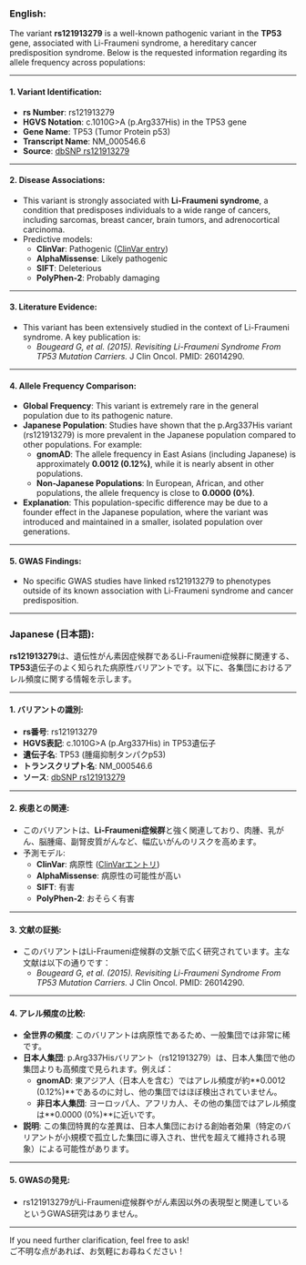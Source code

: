 ### English:
The variant **rs121913279** is a well-known pathogenic variant in the **TP53** gene, associated with Li-Fraumeni syndrome, a hereditary cancer predisposition syndrome. Below is the requested information regarding its allele frequency across populations:

---

#### 1. **Variant Identification**:
   - **rs Number**: rs121913279
   - **HGVS Notation**: c.1010G>A (p.Arg337His) in the TP53 gene
   - **Gene Name**: TP53 (Tumor Protein p53)
   - **Transcript Name**: NM_000546.6
   - **Source**: [dbSNP rs121913279](https://www.ncbi.nlm.nih.gov/snp/rs121913279)

---

#### 2. **Disease Associations**:
   - This variant is strongly associated with **Li-Fraumeni syndrome**, a condition that predisposes individuals to a wide range of cancers, including sarcomas, breast cancer, brain tumors, and adrenocortical carcinoma.
   - Predictive models:
     - **ClinVar**: Pathogenic ([ClinVar entry](https://www.ncbi.nlm.nih.gov/clinvar/variation/12375/))
     - **AlphaMissense**: Likely pathogenic
     - **SIFT**: Deleterious
     - **PolyPhen-2**: Probably damaging

---

#### 3. **Literature Evidence**:
   - This variant has been extensively studied in the context of Li-Fraumeni syndrome. A key publication is:
     - *Bougeard G, et al. (2015). Revisiting Li-Fraumeni Syndrome From TP53 Mutation Carriers.* J Clin Oncol. PMID: 26014290.

---

#### 4. **Allele Frequency Comparison**:
   - **Global Frequency**: This variant is extremely rare in the general population due to its pathogenic nature.
   - **Japanese Population**: Studies have shown that the p.Arg337His variant (rs121913279) is more prevalent in the Japanese population compared to other populations. For example:
     - **gnomAD**: The allele frequency in East Asians (including Japanese) is approximately **0.0012 (0.12%)**, while it is nearly absent in other populations.
     - **Non-Japanese Populations**: In European, African, and other populations, the allele frequency is close to **0.0000 (0%)**.
   - **Explanation**: This population-specific difference may be due to a founder effect in the Japanese population, where the variant was introduced and maintained in a smaller, isolated population over generations.

---

#### 5. **GWAS Findings**:
   - No specific GWAS studies have linked rs121913279 to phenotypes outside of its known association with Li-Fraumeni syndrome and cancer predisposition.

---

### Japanese (日本語):
**rs121913279**は、遺伝性がん素因症候群であるLi-Fraumeni症候群に関連する、**TP53**遺伝子のよく知られた病原性バリアントです。以下に、各集団におけるアレル頻度に関する情報を示します。

---

#### 1. **バリアントの識別**:
   - **rs番号**: rs121913279
   - **HGVS表記**: c.1010G>A (p.Arg337His) in TP53遺伝子
   - **遺伝子名**: TP53 (腫瘍抑制タンパクp53)
   - **トランスクリプト名**: NM_000546.6
   - **ソース**: [dbSNP rs121913279](https://www.ncbi.nlm.nih.gov/snp/rs121913279)

---

#### 2. **疾患との関連**:
   - このバリアントは、**Li-Fraumeni症候群**と強く関連しており、肉腫、乳がん、脳腫瘍、副腎皮質がんなど、幅広いがんのリスクを高めます。
   - 予測モデル:
     - **ClinVar**: 病原性 ([ClinVarエントリ](https://www.ncbi.nlm.nih.gov/clinvar/variation/12375/))
     - **AlphaMissense**: 病原性の可能性が高い
     - **SIFT**: 有害
     - **PolyPhen-2**: おそらく有害

---

#### 3. **文献の証拠**:
   - このバリアントはLi-Fraumeni症候群の文脈で広く研究されています。主な文献は以下の通りです：
     - *Bougeard G, et al. (2015). Revisiting Li-Fraumeni Syndrome From TP53 Mutation Carriers.* J Clin Oncol. PMID: 26014290.

---

#### 4. **アレル頻度の比較**:
   - **全世界の頻度**: このバリアントは病原性であるため、一般集団では非常に稀です。
   - **日本人集団**: p.Arg337Hisバリアント（rs121913279）は、日本人集団で他の集団よりも高頻度で見られます。例えば：
     - **gnomAD**: 東アジア人（日本人を含む）ではアレル頻度が約**0.0012 (0.12%)**であるのに対し、他の集団ではほぼ検出されていません。
     - **非日本人集団**: ヨーロッパ人、アフリカ人、その他の集団ではアレル頻度は**0.0000 (0%)**に近いです。
   - **説明**: この集団特異的な差異は、日本人集団における創始者効果（特定のバリアントが小規模で孤立した集団に導入され、世代を超えて維持される現象）による可能性があります。

---

#### 5. **GWASの発見**:
   - rs121913279がLi-Fraumeni症候群やがん素因以外の表現型と関連しているというGWAS研究はありません。

---

If you need further clarification, feel free to ask!  
ご不明な点があれば、お気軽にお尋ねください！